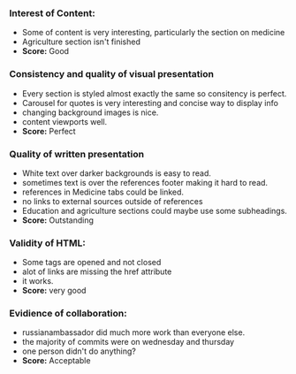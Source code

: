 ### Interest of Content:
- Some of content is very interesting, particularly the section on medicine
- Agriculture section isn't finished
- **Score:** Good

### Consistency and quality of visual presentation
- Every section is styled almost exactly the same so consitency is perfect.
- Carousel for quotes is very interesting and concise way to display info
- changing background images is nice.
- content viewports well.	
- **Score:** Perfect

### Quality of written presentation
- White text over darker backgrounds is easy to read.
- sometimes text is over the references footer making it hard to read.
- references in Medicine tabs could be linked.
- no links to external sources outside of references
- Education and agriculture sections could maybe use some subheadings.
- **Score:** Outstanding

### Validity of HTML:
- Some tags are opened and not closed
- alot of links are missing the href attribute
- it works.
- **Score:** very good


### Evidience of collaboration:
- russianambassador did much more work than everyone else.
- the majority of commits were on wednesday and thursday
- one person didn't do anything?
- **Score:** Acceptable

